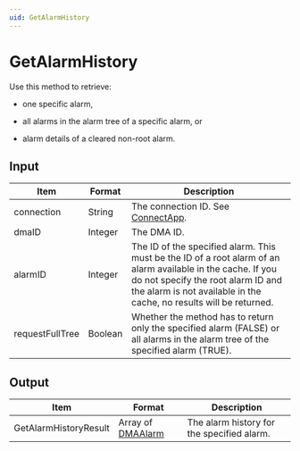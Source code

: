 ```yaml
---
uid: GetAlarmHistory
---
```


# GetAlarmHistory

Use this method to retrieve:

- one specific alarm,

- all alarms in the alarm tree of a specific alarm, or

- alarm details of a cleared non-root alarm.

## Input

| Item | Format | Description |
|--|--|--|
| connection | String | The connection ID. See [ConnectApp](xref:ConnectApp). |
| dmaID | Integer | The DMA ID. |
| alarmID | Integer | The ID of the specified alarm. This must be the ID of a root alarm of an alarm available in the cache. If you do not specify the root alarm ID and the alarm is not available in the cache, no results will be returned. |
| requestFullTree | Boolean | Whether the method has to return only the specified alarm (FALSE) or all alarms in the alarm tree of the specified alarm (TRUE). |

## Output

| Item                  | Format                                                                   | Description                                |
|-----------------------|--------------------------------------------------------------------------|--------------------------------------------|
| GetAlarmHistoryResult | Array of [DMAAlarm](xref:DMAAlarm) | The alarm history for the specified alarm. |
